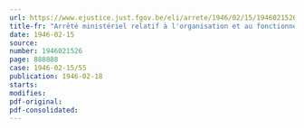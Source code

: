 ```yaml
---
url: https://www.ejustice.just.fgov.be/eli/arrete/1946/02/15/1946021526/justel
title-fr: "Arrêté ministériel relatif à l'organisation et au fonctionnement des commissions consultatives auprès des offices nationaux relevant du Ministère de l'Agriculture (abrogé par AM 08-08-1947, art. 1)"
date: 1946-02-15
source:
number: 1946021526
page: 888888
case: 1946-02-15/55
publication: 1946-02-18
starts:
modifies:
pdf-original:
pdf-consolidated:
---
```


